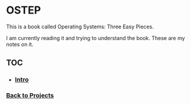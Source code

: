 # OSTEP

This is a book called Operating Systems: Three Easy Pieces.

I am currently reading it and trying to understand the book. These are my notes on it.

## TOC
 - ### [Intro](%WEBPATH%/projects/ostep/intro)
 
### [Back to Projects](%WEBPATH%/projects/)
